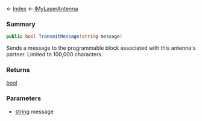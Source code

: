 ← [Index](Api-Index) ← [IMyLaserAntenna](Sandbox.ModAPI.Ingame.IMyLaserAntenna)

### Summary

```csharp
public bool TransmitMessage(string message)
```

Sends a message to the programmable block associated with this antenna's partner. Limited to 100,000 characters.

### Returns

[bool](System.Boolean)

### Parameters

* [string](System.String) message
